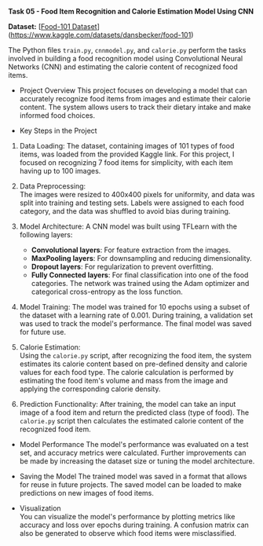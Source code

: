 **Task 05 - Food Item Recognition and Calorie Estimation Model Using CNN**

**Dataset:** [[Food-101 Dataset](https://www.kaggle.com/datasets/dansbecker/food-101)](https://www.kaggle.com/datasets/dansbecker/food-101)

The Python files `train.py`, `cnnmodel.py`, and `calorie.py` perform the tasks involved in building a food recognition model using Convolutional Neural Networks (CNN) and estimating the calorie content of recognized food items.

- Project Overview
This project focuses on developing a model that can accurately recognize food items from images and estimate their calorie content. The system allows users to track their dietary intake and make informed food choices.

- Key Steps in the Project

1. Data Loading:
   The dataset, containing images of 101 types of food items, was loaded from the provided Kaggle link. For this project, I focused on recognizing 7 food items for simplicity, with each item having up to 100 images.

2. Data Preprocessing:  
   The images were resized to 400x400 pixels for uniformity, and data was split into training and testing sets. Labels were assigned to each food category, and the data was shuffled to avoid bias during training.

3. Model Architecture:
   A CNN model was built using TFLearn with the following layers:
   - **Convolutional layers**: For feature extraction from the images.
   - **MaxPooling layers**: For downsampling and reducing dimensionality.
   - **Dropout layers**: For regularization to prevent overfitting.
   - **Fully Connected layers**: For final classification into one of the food categories.
   The network was trained using the Adam optimizer and categorical cross-entropy as the loss function.

4. Model Training: 
   The model was trained for 10 epochs using a subset of the dataset with a learning rate of 0.001. During training, a validation set was used to track the model's performance. The final model was saved for future use.

5. Calorie Estimation:  
   Using the `calorie.py` script, after recognizing the food item, the system estimates its calorie content based on pre-defined density and calorie values for each food type. The calorie calculation is performed by estimating the food item's volume and mass from the image and applying the corresponding calorie density.

6. Prediction Functionality: 
   After training, the model can take an input image of a food item and return the predicted class (type of food). The `calorie.py` script then calculates the estimated calorie content of the recognized food item.

- Model Performance 
The model's performance was evaluated on a test set, and accuracy metrics were calculated. Further improvements can be made by increasing the dataset size or tuning the model architecture.

- Saving the Model
The trained model was saved in a format that allows for reuse in future projects. The saved model can be loaded to make predictions on new images of food items.

- Visualization  
You can visualize the model's performance by plotting metrics like accuracy and loss over epochs during training. A confusion matrix can also be generated to observe which food items were misclassified. 

